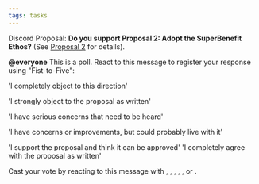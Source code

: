 ```yaml
---
tags: tasks
---
```

Discord Proposal:
**Do you support Proposal 2: Adopt the SuperBenefit Ethos?** (See [Proposal 2](https://app.clarity.so/superbenefit1/notes/0f209316-b81e-4a1a-bd28-3adcfe144151) for details).

**@everyone** This is a poll. React to this message to register your response using "Fist-to-Five":

'I completely object to this direction'

'I strongly object to the proposal as written'

'I have serious concerns that need to be heard'

'I have concerns or improvements, but could probably live with it'

'I support the proposal and think it can be approved'
'I completely agree with the proposal as written'

Cast your vote by reacting to this message with , , , , , or . 